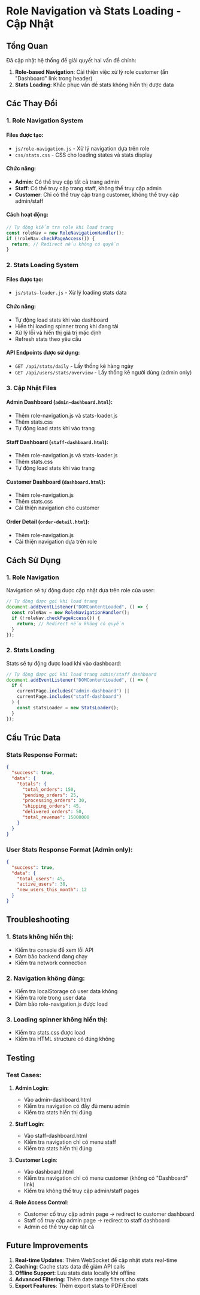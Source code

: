 # Role Navigation và Stats Loading - Cập Nhật

## Tổng Quan

Đã cập nhật hệ thống để giải quyết hai vấn đề chính:

1. **Role-based Navigation**: Cải thiện việc xử lý role customer (ẩn "Dashboard" link trong header)
2. **Stats Loading**: Khắc phục vấn đề stats không hiển thị được data

## Các Thay Đổi

### 1. Role Navigation System

#### Files được tạo:

- `js/role-navigation.js` - Xử lý navigation dựa trên role
- `css/stats.css` - CSS cho loading states và stats display

#### Chức năng:

- **Admin**: Có thể truy cập tất cả trang admin
- **Staff**: Có thể truy cập trang staff, không thể truy cập admin
- **Customer**: Chỉ có thể truy cập trang customer, không thể truy cập admin/staff

#### Cách hoạt động:

```javascript
// Tự động kiểm tra role khi load trang
const roleNav = new RoleNavigationHandler();
if (!roleNav.checkPageAccess()) {
  return; // Redirect nếu không có quyền
}
```

### 2. Stats Loading System

#### Files được tạo:

- `js/stats-loader.js` - Xử lý loading stats data

#### Chức năng:

- Tự động load stats khi vào dashboard
- Hiển thị loading spinner trong khi đang tải
- Xử lý lỗi và hiển thị giá trị mặc định
- Refresh stats theo yêu cầu

#### API Endpoints được sử dụng:

- `GET /api/stats/daily` - Lấy thống kê hàng ngày
- `GET /api/users/stats/overview` - Lấy thống kê người dùng (admin only)

### 3. Cập Nhật Files

#### Admin Dashboard (`admin-dashboard.html`):

- Thêm role-navigation.js và stats-loader.js
- Thêm stats.css
- Tự động load stats khi vào trang

#### Staff Dashboard (`staff-dashboard.html`):

- Thêm role-navigation.js và stats-loader.js
- Thêm stats.css
- Tự động load stats khi vào trang

#### Customer Dashboard (`dashboard.html`):

- Thêm role-navigation.js
- Thêm stats.css
- Cải thiện navigation cho customer

#### Order Detail (`order-detail.html`):

- Thêm role-navigation.js
- Cải thiện navigation dựa trên role

## Cách Sử Dụng

### 1. Role Navigation

Navigation sẽ tự động được cập nhật dựa trên role của user:

```javascript
// Tự động được gọi khi load trang
document.addEventListener("DOMContentLoaded", () => {
  const roleNav = new RoleNavigationHandler();
  if (!roleNav.checkPageAccess()) {
    return; // Redirect nếu không có quyền
  }
});
```

### 2. Stats Loading

Stats sẽ tự động được load khi vào dashboard:

```javascript
// Tự động được gọi khi load trang admin/staff dashboard
document.addEventListener("DOMContentLoaded", () => {
  if (
    currentPage.includes("admin-dashboard") ||
    currentPage.includes("staff-dashboard")
  ) {
    const statsLoader = new StatsLoader();
  }
});
```

## Cấu Trúc Data

### Stats Response Format:

```json
{
  "success": true,
  "data": {
    "totals": {
      "total_orders": 150,
      "pending_orders": 25,
      "processing_orders": 30,
      "shipping_orders": 45,
      "delivered_orders": 50,
      "total_revenue": 15000000
    }
  }
}
```

### User Stats Response Format (Admin only):

```json
{
  "success": true,
  "data": {
    "total_users": 45,
    "active_users": 38,
    "new_users_this_month": 12
  }
}
```

## Troubleshooting

### 1. Stats không hiển thị:

- Kiểm tra console để xem lỗi API
- Đảm bảo backend đang chạy
- Kiểm tra network connection

### 2. Navigation không đúng:

- Kiểm tra localStorage có user data không
- Kiểm tra role trong user data
- Đảm bảo role-navigation.js được load

### 3. Loading spinner không hiển thị:

- Kiểm tra stats.css được load
- Kiểm tra HTML structure có đúng không

## Testing

### Test Cases:

1. **Admin Login**:

   - Vào admin-dashboard.html
   - Kiểm tra navigation có đầy đủ menu admin
   - Kiểm tra stats hiển thị đúng

2. **Staff Login**:

   - Vào staff-dashboard.html
   - Kiểm tra navigation chỉ có menu staff
   - Kiểm tra stats hiển thị đúng

3. **Customer Login**:

   - Vào dashboard.html
   - Kiểm tra navigation chỉ có menu customer (không có "Dashboard" link)
   - Kiểm tra không thể truy cập admin/staff pages

4. **Role Access Control**:
   - Customer cố truy cập admin page → redirect to customer dashboard
   - Staff cố truy cập admin page → redirect to staff dashboard
   - Admin có thể truy cập tất cả

## Future Improvements

1. **Real-time Updates**: Thêm WebSocket để cập nhật stats real-time
2. **Caching**: Cache stats data để giảm API calls
3. **Offline Support**: Lưu stats data locally khi offline
4. **Advanced Filtering**: Thêm date range filters cho stats
5. **Export Features**: Thêm export stats to PDF/Excel
